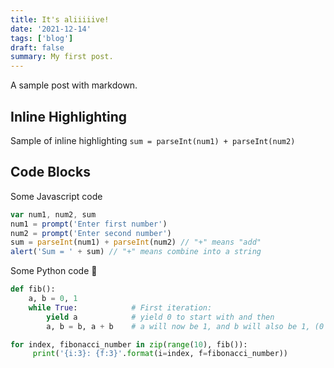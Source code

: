 ```yaml
---
title: It's aliiiiive!
date: '2021-12-14'
tags: ['blog']
draft: false
summary: My first post.
---
```


A sample post with markdown.

## Inline Highlighting

Sample of inline highlighting `sum = parseInt(num1) + parseInt(num2)`

## Code Blocks

Some Javascript code

```javascript
var num1, num2, sum
num1 = prompt('Enter first number')
num2 = prompt('Enter second number')
sum = parseInt(num1) + parseInt(num2) // "+" means "add"
alert('Sum = ' + sum) // "+" means combine into a string
```

Some Python code 🐍

```python
def fib():
    a, b = 0, 1
    while True:            # First iteration:
        yield a            # yield 0 to start with and then
        a, b = b, a + b    # a will now be 1, and b will also be 1, (0 + 1)

for index, fibonacci_number in zip(range(10), fib()):
     print('{i:3}: {f:3}'.format(i=index, f=fibonacci_number))
```
